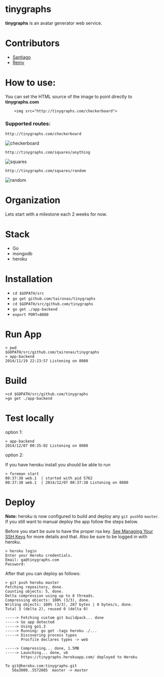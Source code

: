 tinygraphs
==============

**tinygraphs** is an avatar generator web service.

Contributors
=============

* [Santiago](https://github.com/santiaago)
* [Remy](https://github.com/rjourde)

How to use:
======

You can set the HTML source of the image to point directly to **tinygraphs.com**

        <img src="http://tinygraphs.com/checkerboard">

### Supported routes:

`http://tinygraphs.com/checkerboard`

![checkerboard](http://tinygraphs.com/checkerboard?size=120)

`http://tinygraphs.com/squares/anything`

![squares](http://tinygraphs.com/squares/anything?size=120)

`http://tinygraphs.com/squares/random`

![random](http://tinygraphs.com/squares/random?size=120)


Organization
=====

Lets start with a milestone each 2 weeks for now.

Stack
======

* Go
* mongodb
* heroku

Installation
======

*   `cd $GOPATH/src`
*   `go get github.com/taironas/tinygraphs`
*   `cd $GOPATH/src/github.com/tinygraphs`
*   `go get ./app-backend`
*   `export PORT=8080`

Run App
=======

    > pwd
    $GOPATH/src/github.com/taironas/tinygraphs
    > app-backend
    2014/11/19 22:23:57 Listening on 8080

Build
======
    >cd $GOPATH/src/github.com/tinygraphs
    >go get ./app-backend

Test locally
=============
option 1:

    > app-backend
    2014/12/07 00:35:02 Listening on 8080

option 2:

If you have heroku install you should be able to run

    > foreman start
    00:37:38 web.1  | started with pid 5762
    00:37:38 web.1  | 2014/12/07 00:37:38 Listening on 8080

Deploy
=======

**Note:** heroku is now configured to build and deploy any `git push`to `master`. If you still want to manual deploy the app follow the steps below.

Before you start be sure to have the proper rsa key. [See Managing Your SSH Keys](https://devcenter.heroku.com/articles/keys) for more details and that. Also be sure to be logged in with heroku.

    > heroku login
    Enter your Heroku credentials.
    Email: ga@tinygraphs.com
    Password:

After that you can deploy as follows:

    > git push heroku master
    Fetching repository, done.
    Counting objects: 5, done.
    Delta compression using up to 8 threads.
    Compressing objects: 100% (3/3), done.
    Writing objects: 100% (3/3), 287 bytes | 0 bytes/s, done.
    Total 3 (delta 2), reused 0 (delta 0)

    -----> Fetching custom git buildpack... done
    -----> Go app detected
    -----> Using go1.3
    -----> Running: go get -tags heroku ./...
    -----> Discovering process types
           Procfile declares types -> web

    -----> Compressing... done, 1.5MB
    -----> Launching... done, v6
           https://tinygraphs.herokuapp.com/ deployed to Heroku

    To git@heroku.com:tinygraphs.git
       56a3000..5572085  master -> master
